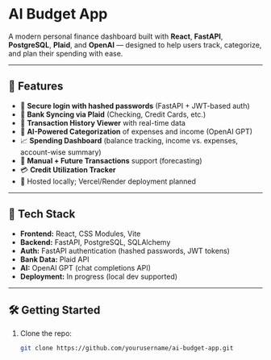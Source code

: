 # AI Budget App

A modern personal finance dashboard built with **React**, **FastAPI**, **PostgreSQL**, **Plaid**, and **OpenAI** — designed to help users track, categorize, and plan their spending with ease.

---

## 🚀 Features

- 🔐 **Secure login with hashed passwords** (FastAPI + JWT-based auth)
- 🏦 **Bank Syncing via Plaid** (Checking, Credit Cards, etc.)
- 🧾 **Transaction History Viewer** with real-time data
- 🧠 **AI-Powered Categorization** of expenses and income (OpenAI GPT)
- 📈 **Spending Dashboard** (balance tracking, income vs. expenses, account-wise summary)
- 🔄 **Manual + Future Transactions** support (forecasting)
- 💳 **Credit Utilization Tracker**
- 💼 Hosted locally; Vercel/Render deployment planned

---

## 🧰 Tech Stack

- **Frontend:** React, CSS Modules, Vite
- **Backend:** FastAPI, PostgreSQL, SQLAlchemy
- **Auth:** FastAPI authentication (hashed passwords, JWT tokens)
- **Bank Data:** Plaid API
- **AI:** OpenAI GPT (chat completions API)
- **Deployment:** In progress (local dev supported)

---

## 🛠 Getting Started

1. Clone the repo:
   ```bash
   git clone https://github.com/yourusername/ai-budget-app.git
   ```

